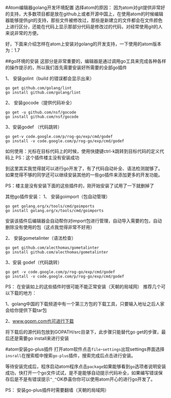#Atom编辑器golang开发环境配置
选择atom的原因：
因为atom对git提供非常好的支持，大多数项目都是放在github上或者开源中国上，在使用atom的时候编辑器能够提供git的支持，那些文件被修改过，那些是新建立的文件都会在文件颜色上进行区分，还能在代码上显示那部分代码是修改过的代码，对经常使用git的人来说非常的方便。

好，下面来介绍怎样在atom上安装对golang的开发支持，一下使用的atom版本为：1.7

##go环境的安装
这部分是非常重要的，编辑器是通过调用go工具来完成各种各样的操作提示的，所以我们首先需要安装好所需要的全部go插件

1、 安装golint（build 的错误都会显示出来）
```
go get github.com/golang/lint
go install github.com/golang/lint
```

2、 安装gocode（提供代码补全）
```
go get -u github.com/nsf/gocode
go install github.com/nsf/gocode
```

3、安装godef （代码跳转）
```
go get-v code.google.com/p/rog-go/exp/cmd/godef
go install -v code.google.com/p/rog-go/exp/cmd/godef
```
如何使用：光标在目标代码上的时候，使用快捷键ctrl-k跳转到目标代码的定义代码上
PS：这个插件楼主没有安装成功

到这里其实我觉得就可以进行go开发了，有了代码自动补全、语法检测就够了。如果觉得不够的同学还可以继续安装其他的一些go插件来添加更多的开发功能。

PS：楼主是没有安装下面的这些插件的，刚开始安装了试用了一下就删掉了

其他go插件安装：
1、 安装goimport（包自动管理）
```
go get golang.org/x/tools/cmd/goimports
go install golang.org/x/tools/cmd/goimports
```
安装该插件后编辑器会自动帮你对import包进行管理，自动导入需要的包，自动删除没有使用的包（这点我觉得非常不好用）

2、 安装gometalinter（语法检查）
```
go get github.com/alecthomas/gometalinter
go install github.com/alecthomas/gometalinter
```

3、安装 godef（代码跳转）
```
go get -v code.google.com/p/rog-go/exp/cmd/godef
go install -v code.google.com/p/rog-go/exp/cmd/godef
```

PS：
在安装如上的这些插件时很可能不能正常安装（天朝的局域网）
推荐几个可以下载的地方：

1、golang中国的下载频道中有一个第三方包的下载工具，只要输入地址之后人家会给你提供下载tar包

2、www.gopm.com也可进行下载

将下载后的源代码包放到GOPATH/src目录下，此步骤只能替代go get的步骤，最后还是需要go install来进行安装

#atom安装go-plus插件
打开atom软件点击`file`-`settings`出现settings界面选择`insrall`在搜索框中搜索`go-plus`插件，搜索完成后点击进行安装。

等待安装完成后，程序启动atom程序点击`package`如果能够看到`go`选项者说明安装成功，快打开一个go文件试试，是不是能够自动提示代码补全，如果编写错误保存后是不是有错误提示`^_^`OK恭喜你你可以使用atom开心的进行go开发了。

PS：
安装go-plus插件时需要翻墙（天朝的局域网）
